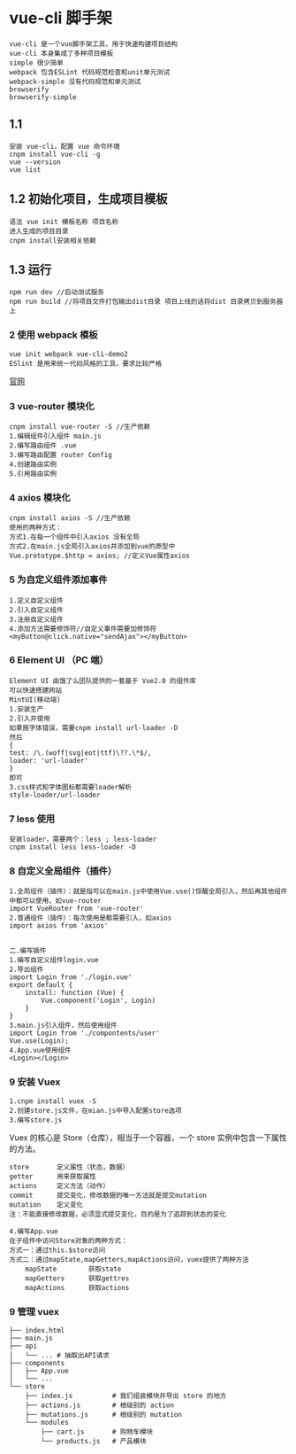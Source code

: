 # vue-cli 脚手架

    vue-cli 是一个vue脚手架工具，用于快速构建项目结构
    vue-cli 本身集成了多种项目模板
    simple 很少简单
    webpack 包含ESLint 代码规范检查和unit单元测试
    webpack-simple 没有代码规范和单元测试
    browserify
    browserify-simple

## 1.1

    安装 vue-cli，配置 vue 命令环境
    cnpm install vue-cli -g
    vue --version
    vue list

## 1.2 初始化项目，生成项目模板

    语法 vue init 模板名称 项目名称
    进入生成的项目目录
    cnpm install安装相关依赖

## 1.3 运行

    npm run dev //启动测试服务
    npm run build //将项目文件打包输出dist目录 项目上线的话将dist 目录拷贝到服务器上

### 2 使用 webpack 模板

    vue init webpack vue-cli-demo2
    ESlint 是用来统一代码风格的工具，要求比较严格

[官网](http://eslint.org)

### 3 vue-router 模块化

    cnpm install vue-router -S //生产依赖
    1.编辑组件引入组件 main.js
    2.编写路由组件 .vue
    3.编写路由配置 router Config
    4.创建路由实例
    5.引用路由实例

### 4 axios 模块化

    cnpm install axios -S //生产依赖
    使用的两种方式：
    方式1.在每一个组件中引入axios 没有全局
    方式2.在main.js全局引入axios并添加到vue的原型中
    Vue.prototype.$http = axios; //定义Vue属性axios

### 5 为自定义组件添加事件

    1.定义自定义组件
    2.引入自定义组件
    3.注册自定义组件
    4.添加方法需要修饰符//自定义事件需要加修饰符 <myButton@click.native="sendAjax"></myButton>

### 6 Element UI （PC 端）

    Element UI 由饿了么团队提供的一套基于 Vue2.0 的组件库
    可以快速搭建网站
    MintUI(移动端)
    1.安装生产
    2.引入并使用
    如果报字体错误，需要cnpm install url-loader -D
    然后
    {
    test: /\.(woff|svg|eot|ttf)\??.\*$/,
    loader: 'url-loader'
    }
    即可
    3.css样式和字体图标都需要loader解析
    style-loader/url-loader

### 7 less 使用

    安装loader，需要两个：less ; less-loader
    cnpm install less less-loader -D

### 8 自定义全局组件（插件）

    1.全局组件（插件）：就是指可以在main.js中使用Vue.use()惊醒全局引入，然后再其他组件中都可以使用，如vue-router
    import VueRouter from 'vue-router'
    2.普通组件（插件）：每次使用是都需要引入，如axios
    import axios from 'axios'


    二.编写插件
    1.编写自定义组件login.vue
    2.导出组件
    import Login from './login.vue'
    export default {
        install: function (Vue) {
            Vue.component('Login', Login)
        }
    }
    3.main.js引入组件，然后使用组件
    import Login from './compontents/user'
    Vue.use(Login);
    4.App.vue使用组件
    <Login></Login>

### 9 安装 Vuex

    1.cnpm install vuex -S
    2.创建store.js文件，在mian.js中导入配置store选项
    3.编写store.js

Vuex 的核心是 Store（仓库），相当于一个容器，一个 store 实例中包含一下属性的方法。

    store       定义属性（状态，数据）
    getter      用来获取属性
    actions     定义方法（动作）
    commit      提交变化，修改数据的唯一方法就是提交mutation
    mutation    定义变化
    注：不能直接修改数据，必须显式提交变化，目的是为了追踪到状态的变化

    4.编写App.vue
    在子组件中访问Store对象的两种方式：
    方式一：通过this.$store访问
    方式二：通过mapState,mapGetters,mapActions访问，vuex提供了两种方法
        mapState        获取state
        mapGetters      获取gettres
        mapActions      获取actions

### 9 管理 vuex

    ├── index.html
    ├── main.js
    ├── api
    │   └── ... # 抽取出API请求
    ├── components
    │   ├── App.vue
    │   └── ...
    └── store
        ├── index.js          # 我们组装模块并导出 store 的地方
        ├── actions.js        # 根级别的 action
        ├── mutations.js      # 根级别的 mutation
        └── modules
            ├── cart.js       # 购物车模块
            └── products.js   # 产品模块

